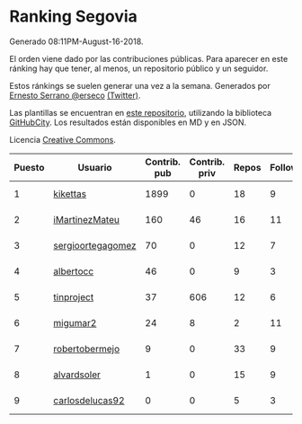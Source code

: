 # Ranking Segovia

Generado 08:11PM-August-16-2018.

El orden viene dado por las contribuciones públicas. Para aparecer en este ránking hay que tener, al menos, un repositorio público y un seguidor.

Estos ránkings se suelen generar una vez a la semana. Generados por [Ernesto Serrano @erseco](https://github.com/erseco/) [(Twitter)](https://twitter.com/erseco).

Las plantillas se encuentran en [este repositorio](https://github.com/iblancasa/GH-Spanish-Ranking), utilizando la biblioteca [GitHubCity](https://github.com/iblancasa/GitHubCity). Los resultados están disponibles en MD y en JSON.

Licencia [Creative Commons](https://creativecommons.org/licenses/by/4.0/).

| Puesto   |  Usuario  | Contrib. pub | Contrib. priv |Repos| Followers | Desde |  Avatar  |
|----------|-----------|--------------|---------------|-----|-----------|-------|----------|
|1|[kikettas](https://github.com/kikettas)|1899|0|18|9|2014-10-08|![kikettas]()|
|2|[iMartinezMateu](https://github.com/iMartinezMateu)|160|46|16|11|2014-10-19|![iMartinezMateu]()|
|3|[sergioortegagomez](https://github.com/sergioortegagomez)|70|0|12|7|2014-09-14|![sergioortegagomez]()|
|4|[albertocc](https://github.com/albertocc)|46|0|9|3|2015-08-18|![albertocc]()|
|5|[tinproject](https://github.com/tinproject)|37|606|12|6|2013-03-01|![tinproject]()|
|6|[migumar2](https://github.com/migumar2)|24|8|2|11|2011-05-31|![migumar2]()|
|7|[robertobermejo](https://github.com/robertobermejo)|9|0|33|9|2010-03-13|![robertobermejo]()|
|8|[alvardsoler](https://github.com/alvardsoler)|1|0|15|9|2013-04-09|![alvardsoler]()|
|9|[carlosdelucas92](https://github.com/carlosdelucas92)|0|0|5|3|2015-01-27|![carlosdelucas92]()|
